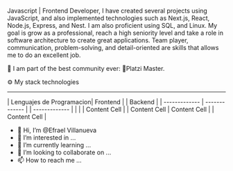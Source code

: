 Javascript | Frontend Developer, I have created several projects using JavaScript, and also implemented technologies such as Next.js, React, Node.js, Express, and Nest. I am also proficient using SQL, and Linux. My goal is grow as a professional, reach a high seniority level and take a role in software architecture to create great applications. Team player, communication, problem-solving, and detail-oriented are skills that allows me to do an excellent job.

🚀 I am part of the best community ever: 💚Platzi Master.





⚙ My stack technologies
________________________________________________________________________________________________________________________________________________________________
| Lenguajes de Programacion| Frontend      | | Backend       |
| -------------            | ------------- | | ------------- |
|                          |               | Content Cell    |
| Content Cell             | Content Cell  | | Content Cell  |
- 👋 Hi, I’m @Efrael Villanueva
- 👀 I’m interested in ...
- 🌱 I’m currently learning ...
- 💞️ I’m looking to collaborate on ...
- 📫 How to reach me ...

